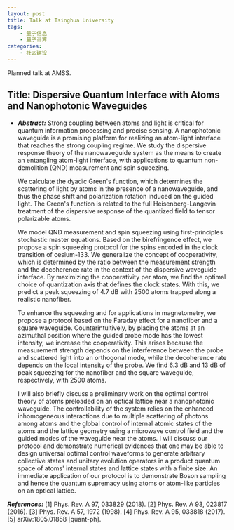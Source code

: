 ```yaml
---
layout: post
title: Talk at Tsinghua University
tags:
    - 量子信息
    - 量子计算
categories:
    - 社区建设
---
```

Planned talk at AMSS.

## Title: Dispersive Quantum Interface with Atoms and Nanophotonic Waveguides

+ ***Abstract:*** Strong coupling between atoms and light is critical for quantum information processing and precise sensing. A nanophotonic waveguide is a promising platform for realizing an atom-light interface that reaches the strong coupling regime. We study the dispersive response theory of the nanowaveguide system as the means to create an entangling atom-light interface, with applications to quantum non-demolition (QND) measurement and spin squeezing.

    We calculate the dyadic Green's function, which determines the scattering of light by atoms in the presence of a nanowaveguide, and thus the phase shift and polarization rotation induced on the guided light. The Green's function is related to the full Heisenberg-Langevin treatment of the dispersive response of the quantized field to tensor polarizable atoms.

    We model QND measurement and spin squeezing using first-principles stochastic master equations. Based on the birefringence effect, we propose a spin squeezing protocol for the spins encoded in the clock transition of cesium-133. We generalize the concept of cooperativity, which is determined by the ratio between the measurement strength and the decoherence rate in the context of the dispersive waveguide interface. By maximizing the cooperativity per atom, we find the optimal choice of quantization axis that defines the clock states. With this, we predict a peak squeezing of 4.7 dB with 2500 atoms trapped along a realistic nanofiber.

    To enhance the squeezing and for applications in magnetometry, we propose a protocol based on the Faraday effect for a nanofiber and a square waveguide. Counterintuitively, by placing the atoms at an azimuthal position where the guided probe mode has the lowest intensity, we increase the cooperativity.  This arises because the measurement strength depends on the interference between the probe and scattered light into an orthogonal mode, while the decoherence rate depends on the local intensity of the probe. We find 6.3  dB and 13 dB of peak squeezing for the nanofiber and the square waveguide, respectively, with 2500 atoms.

    I will also briefly discuss a preliminary work on the optimal control theory of atoms preloaded on an optical lattice near a nanophotonic waveguide.
The controllability of the system relies on the enhanced inhomogeneous interactions due to multiple scattering of photons among atoms and the global control of internal atomic states of the atoms and the lattice geometry using a microwave control field and the guided modes of the waveguide near the atoms.
I will discuss our protocol and demonstrate numerical evidences that one may be able to design universal optimal control waveforms to generate arbitrary collective states and unitary evolution operators in a product quantum space of atoms' internal states and lattice states with a finite size.
An immediate application of our protocol is to demonstrate Boson sampling and hence the quantum supremacy using atoms or atom-like particles on an optical lattice.

***References:***
[1] Phys. Rev. A 97, 033829 (2018).
[2] Phys. Rev. A 93, 023817 (2016).
[3] Phys. Rev. A 57, 1972 (1998).
[4] Phys. Rev. A 95, 033818 (2017).
[5] arXiv:1805.01858 [quant-ph].
